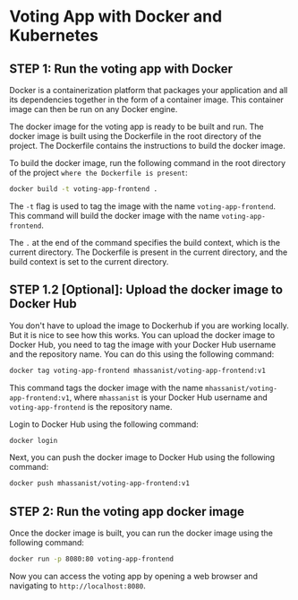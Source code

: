 # Voting App with Docker and Kubernetes 

STEP 1: Run the voting app with Docker
---------------------------------------
Docker is a containerization platform that packages your application and all its dependencies together in the form of a container image. This container image can then be run on any Docker engine.

The docker image for the voting app is ready to be built and run. The docker image is built using the Dockerfile in the root directory of the project. The Dockerfile contains the instructions to build the docker image.

To build the docker image, run the following command in the root directory of the project `where the Dockerfile is present`:

```bash
docker build -t voting-app-frontend .
```

The `-t` flag is used to tag the image with the name `voting-app-frontend`. This command will build the docker image with the name `voting-app-frontend`.

The `.` at the end of the command specifies the build context, which is the current directory. The Dockerfile is present in the current directory, and the build context is set to the current directory.

STEP 1.2 [Optional]: Upload the docker image to Docker Hub
-----------------------------------------------
You don't have to upload the image to Dockerhub if you are working locally. But it is nice to see how this works. You can upload the docker image to Docker Hub, you need to tag the image with your Docker Hub username and the repository name. You can do this using the following command:

```bash
docker tag voting-app-frontend mhassanist/voting-app-frontend:v1
```

This command tags the docker image with the name `mhassanist/voting-app-frontend:v1`, where `mhassanist` is your Docker Hub username and `voting-app-frontend` is the repository name.

Login to Docker Hub using the following command:

```bash
docker login
```

Next, you can push the docker image to Docker Hub using the following command:

```bash
docker push mhassanist/voting-app-frontend:v1
```


STEP 2: Run the voting app docker image
----------------------------------------
Once the docker image is built, you can run the docker image using the following command:

```bash
docker run -p 8080:80 voting-app-frontend
```

Now you can access the voting app by opening a web browser and navigating to `http://localhost:8080`.



